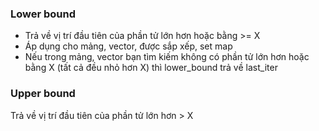 ### Lower bound
- Trả về vị trí đầu tiên của phần tử lớn hơn hoặc bằng >= X
- Áp dụng cho mảng, vector, được sắp xếp, set map
- Nếu trong mảng, vector bạn tìm kiếm không có phần tử lớn hơn hoặc bằng X
(tất cả đều nhỏ hơn X) thì lower_bound trả về last_iter
### Upper bound
Trả về vị trí đầu tiên của phần tử
lớn hơn > X